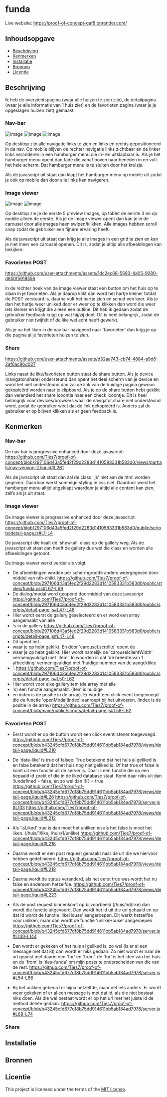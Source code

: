 # funda
Live website: https://proof-of-concept-gaf8.onrender.com/

## Inhoudsopgave

  * [Beschrijving](#beschrijving)
  * [Kenmerken](#kenmerken)
  * [Installatie](#installatie)
  * [Bronnen](#bronnen)
  * [Licentie](#licentie)

## Beschrijving
Ik heb de overzichtspagina (waar alle huizen te zien zijn), de detailpagina (waar je alle informatie van 1 huis ziet) en de favorieten pagina (waar je je opgeslagen huizen ziet) gemaakt.

### Nav-bar
![image](https://github.com/user-attachments/assets/f23d9ce3-ce06-49c5-b11a-0d1b659dd211)
![image](https://github.com/user-attachments/assets/21bf44f1-1347-4b44-aaba-ca91572fc8e5)
![image](https://github.com/user-attachments/assets/0e781c3c-048d-499c-a262-735f184ef187)

Op desktop zijn alle navigatie links te zien en links en rechts gepositioneerd in de nav. Op mobile blijven de rechter navigatie links zichtbaar en de linker links veranderen in een hamburger menu die in- en uitklapbaar is. Als je het hamburger menu opent dan fade die vanaf boven naar beneden in en vult het hele scherm. Dat hamburger menu is te sluiten door het kruisje.

Als de javascript uit staat dan klapt het hamburger menu op mobile uit zodat je ook op mobile dan door alle links kan navigeren.

### Image viewer
![image](https://github.com/user-attachments/assets/4c58d574-ebc7-459d-aa36-5cc5912d5466)
![image](https://github.com/user-attachments/assets/d9c7dafa-17a5-482b-be68-f1372ef4648f)

Op desktop zie je de eerste 5 preview images, op tablet de eerste 3 en op mobile alleen de eerste. Als je de image viewer opent dan kan je in de carousel door alle images heen swipen/klikken. Alle images hebben scroll snap zodat de gebruiker een fijnere ervaring heeft.

Als de javascript uit staat dan krijg je alle images in een grid te zien en kan je niet meer een carousel openen. Dit is, zodat je altijd alle afbeeldingen kan bekijken.

### Favorieten POST
https://github.com/user-attachments/assets/1dc2ec68-5683-4a05-9280-d650f5918556

In de rechter hoek van de image viewer staat een button om het huis op te slaan in je favorieten. Als je daarop klikt dan word het hartje kleiner totdat de POST verstuurd is, daarna vult het hartje zich en schud een keer. Als je dan het hartje weer unliked door er weer op te klikken dan word die weer iets kleiner en krijgt die alleen een outline.
Dit heb ik gedaan zodat de gebruiker feedback krijgt op wat hij/zij doet. Dit is heel belangrijk, zodat de gebruiker niet twijfelt of de like wel echt heeft gewerkt.

Als je na het liken in de nav bar navigeerd naar 'favorieten' dan krijg je op die pagina al je favorieten huizen te zien.

### Share
https://github.com/user-attachments/assets/d32aa743-cb74-4884-a9d6-2af6ac96d027

Links naast de like/favorieten button staat de share button. Als je device (navigator.share) ondersteund dan opent het deel scherm van je device en word het niet ondersteund dan zal de link van de huidige pagina gewoon gekopieërd worden naar je clipboard. Als je op de share button hebt geklikt dan veranderd het share icoontje naar een check icoontje. Dit is heel belangrijk voor devices/browsers waar de navigator.share niet ondersteund word, zodat de gebruiker weet dat de link gekopieërd is. Anders zal de gebruiker er op blijven klikken als er geen feedback is.

## Kenmerken
<!-- Bij Gebruik staat de user story, hoe het werkt en wat je er mee kan. -->
### Nav-bar
De nav bar is progressive enhanced door deze javascript:
https://github.com/Ties7/proof-of-concept/blob/297106d43a5fed2f29d2283d1410583331b583d0/views/partials/nav-version-2.liquid#L261

Als de javascript uit staat dan zal de class '.js' niet aan de html worden gegeven. Daardoor werkt sommige styling in css niet. Daardoor word het hamburger menu altijd uitgeklapt waardoor je altijd alle content kan zien, zelfs als js uit staat. 

### Image viewer
De image viewer is progressive enhanced door deze javascript:
https://github.com/Ties7/proof-of-concept/blob/297106d43a5fed2f29d2283d1410583331b583d0/public/scripts/detail-page.js#L1-L4

De javascript die haalt de 'show-all' class op de gallery weg. Als de javascript uit staat dan heeft de gallery dus wel die class en worden alle afbeeldingen getoont.

De image viewer werkt verder als volgt:
- De afbeeldingen worden per schermgrootte anders weergegeven door middel van nth-child.
https://github.com/Ties7/proof-of-concept/blob/297106d43a5fed2f29d2283d1410583331b583d0/public/styles/funda.css#L67-L69
- De dialog/modal word geopend doormiddel van deze javascript
https://github.com/Ties7/proof-of-concept/blob/297106d43a5fed2f29d2283d1410583331b583d0/public/scripts/detail-page.js#L47-L48
- Hier wordt eerst de gallery geselecteerd en er word een array aangemaakt van alle <li>'s in de gallery
https://github.com/Ties7/proof-of-concept/blob/297106d43a5fed2f29d2283d1410583331b583d0/public/scripts/detail-page.js#L47-L48
- Dit opent het <dialog> element. Dit gebeurd op (item), oftewel de <li> waar je op hebt geklikt. En door 'carousel.scrollto' opent de <li> waar je op hebt geklikt. Hier wordt namelijk de 'carouselclientWidth' vermenigvuldigd met 'item'. In woorden is dat 'de breedte van 1 afbeelding' vermenigvuldigd met 'huidige nummer van de aangeklikte <li>'.
https://github.com/Ties7/proof-of-concept/blob/297106d43a5fed2f29d2283d1410583331b583d0/public/scripts/detail-page.js#L50-L62
- Hier wordt voor elke galleryItem (de array met alle <li>'s) een functie aangemaakt. (item is huidige <li> en index is de positie in de array).
Er wordt een click event toegevoegd die de functie 'openModal(index) aanroept bij het uitvoeren. (index is de positie in de array)
https://github.com/Ties7/proof-of-concept/blob/main/public/scripts/detail-page.js#L58-L62

### Favorieten POST
- Eerst wordt er op de button wordt een click eventlistener toegevoegd.
https://github.com/Ties7/proof-of-concept/blob/b43245cfd677df8b75dd914611bb5ab184ad7978/views/detail-page.liquid#L210
- De 'data-like' is true of falsee. True betekend dat het huis al geliked is en false betekend dat het huis nog niet geliked is. Of het true of false is komt uit een functie uit de server.js. Daar is een functie die op een bepaald id zoekt of die in de liked database staat. Komt daar niks uit dan !!undefined = false, en zo wel dan !!{} = true
https://github.com/Ties7/proof-of-concept/blob/b43245cfd677df8b75dd914611bb5ab184ad7978/views/detail-page.liquid#L26
https://github.com/Ties7/proof-of-concept/blob/b43245cfd677df8b75dd914611bb5ab184ad7978/server.js#L133
https://github.com/Ties7/proof-of-concept/blob/b43245cfd677df8b75dd914611bb5ab184ad7978/views/detail-page.liquid#L212
- Als 'isLiked' true is dan moet het unliken en als het false is moet het liken. (/huis/1/like, /huis/1/unlike)
https://github.com/Ties7/proof-of-concept/blob/b43245cfd677df8b75dd914611bb5ab184ad7978/views/detail-page.liquid#L218
- Daarna wordt er een post request gemaakt naar de url die we hiervoor hebben gedefinieerd.
https://github.com/Ties7/proof-of-concept/blob/b43245cfd677df8b75dd914611bb5ab184ad7978/views/detail-page.liquid#L219
- Daarna wordt de status veranderd, als het eerst true was wordt het nu false en andersom hetzelfde.
https://github.com/Ties7/proof-of-concept/blob/b43245cfd677df8b75dd914611bb5ab184ad7978/views/detail-page.liquid#L223

- Als de post request binnenkomt op bijvoorbeeld (/huis/:id/like) dan wordt die functie uitgevoerd. Dan wordt het id uit die url gehaald en op dat id wordt de functie 'likeHouse' aangeroepen. Dit werkt hetzelfde voor unliken, maar dan wordt de functie 'unlikeHouse' aangeroepen.
https://github.com/Ties7/proof-of-concept/blob/b43245cfd677df8b75dd914611bb5ab184ad7978/server.js#L140-L144
- Dan wordt er gekeken of het huis al geliked is, zo wel (is er al een message met dat id) dan wordt er niks gedaan. Zo niet wordt er naar de url gepost met daarin een 'for' en 'from'. de 'for' is het idee van het huis en de 'from' is 'ties-funda' om mijn posts te onderscheiden van die van de rest.
https://github.com/Ties7/proof-of-concept/blob/b43245cfd677df8b75dd914611bb5ab184ad7978/server.js#L54-L66
- Bij het unliken gebeurd er bijna hetzelfde, maar net iets anders. Er wordt weer gekeken of er al een message is met dat id, als die niet bestaat niks doen. Als die wel bestaat wordt er op het url met het juiste id de method delete gedaan.
https://github.com/Ties7/proof-of-concept/blob/b43245cfd677df8b75dd914611bb5ab184ad7978/server.js#L68-L74

### Share

## Installatie
<!-- Bij Instalatie staat hoe een andere developer aan jouw repo kan werken -->

## Bronnen

## Licentie

This project is licensed under the terms of the [MIT license](./LICENSE).
